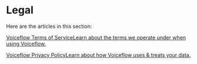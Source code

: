 # Legal

Here are the articles in this section:

[Voiceflow Terms of ServiceLearn about the terms we operate under when using Voiceflow.](https://docs.voiceflow.com/faq/legal/voiceflow-terms-of-service)

[Voiceflow Privacy PolicyLearn about how Voiceflow uses & treats your data.](https://docs.voiceflow.com/faq/legal/voiceflow-privacy-policy)

